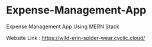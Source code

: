 # Expense-Management-App
Expense Management App Using MERN Stack


Website Link : https://wild-erin-spider-wear.cyclic.cloud/


